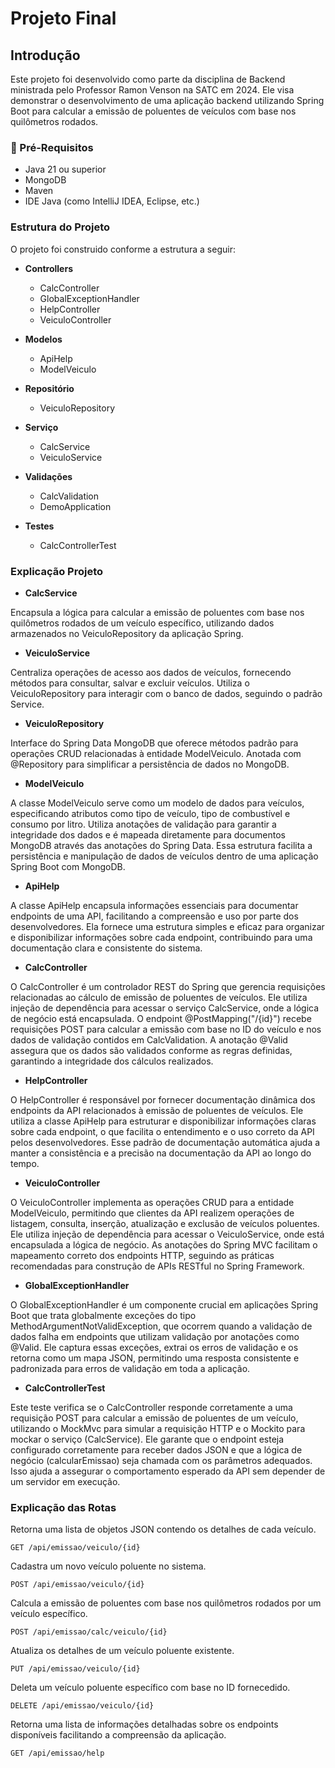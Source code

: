 # **Projeto Final**

## Introdução

Este projeto foi desenvolvido como parte da disciplina de Backend ministrada pelo Professor Ramon Venson na SATC em 2024. Ele visa demonstrar o desenvolvimento de uma aplicação backend utilizando Spring Boot para calcular a emissão de poluentes de veículos com base nos quilômetros rodados.

### 📓 Pré-Requisitos
- Java 21 ou superior
- MongoDB
- Maven
- IDE Java (como IntelliJ IDEA, Eclipse, etc.)

### Estrutura do Projeto

O projeto foi construido conforme a estrutura a seguir:

- **Controllers**
    - CalcController
    - GlobalExceptionHandler
    - HelpController
    - VeiculoController

- **Modelos**
    - ApiHelp
    - ModelVeiculo

- **Repositório**
    - VeiculoRepository

- **Serviço**
    - CalcService
    - VeiculoService


- **Validações**
    - CalcValidation
    - DemoApplication

- **Testes**
    - CalcControllerTest


### Explicação Projeto

- **CalcService**

Encapsula a lógica para calcular a emissão de poluentes com base nos quilômetros rodados de um veículo específico, utilizando dados armazenados no VeiculoRepository da aplicação Spring.

- **VeiculoService**

Centraliza operações de acesso aos dados de veículos, fornecendo métodos para consultar, salvar e excluir veículos. Utiliza o VeiculoRepository para interagir com o banco de dados, seguindo o padrão Service.

- **VeiculoRepository**

Interface do Spring Data MongoDB que oferece métodos padrão para operações CRUD relacionadas à entidade ModelVeiculo. Anotada com @Repository para simplificar a persistência de dados no MongoDB.

- **ModelVeiculo**

A classe ModelVeiculo serve como um modelo de dados para veículos, especificando atributos como tipo de veículo, tipo de combustível e consumo por litro. Utiliza anotações de validação para garantir a integridade dos dados e é mapeada diretamente para documentos MongoDB através das anotações do Spring Data. Essa estrutura facilita a persistência e manipulação de dados de veículos dentro de uma aplicação Spring Boot com MongoDB.

- **ApiHelp**

A classe ApiHelp encapsula informações essenciais para documentar endpoints de uma API, facilitando a compreensão e uso por parte dos desenvolvedores. Ela fornece uma estrutura simples e eficaz para organizar e disponibilizar informações sobre cada endpoint, contribuindo para uma documentação clara e consistente do sistema.

- **CalcController**

O CalcController é um controlador REST do Spring que gerencia requisições relacionadas ao cálculo de emissão de poluentes de veículos. Ele utiliza injeção de dependência para acessar o serviço CalcService, onde a lógica de negócio está encapsulada. O endpoint @PostMapping("/{id}") recebe requisições POST para calcular a emissão com base no ID do veículo e nos dados de validação contidos em CalcValidation. A anotação @Valid assegura que os dados são validados conforme as regras definidas, garantindo a integridade dos cálculos realizados.

- **HelpController**

O HelpController é responsável por fornecer documentação dinâmica dos endpoints da API relacionados à emissão de poluentes de veículos. Ele utiliza a classe ApiHelp para estruturar e disponibilizar informações claras sobre cada endpoint, o que facilita o entendimento e o uso correto da API pelos desenvolvedores. Esse padrão de documentação automática ajuda a manter a consistência e a precisão na documentação da API ao longo do tempo.

- **VeiculoController**

O VeiculoController implementa as operações CRUD para a entidade ModelVeiculo, permitindo que clientes da API realizem operações de listagem, consulta, inserção, atualização e exclusão de veículos poluentes. Ele utiliza injeção de dependência para acessar o VeiculoService, onde está encapsulada a lógica de negócio. As anotações do Spring MVC facilitam o mapeamento correto dos endpoints HTTP, seguindo as práticas recomendadas para construção de APIs RESTful no Spring Framework.

- **GlobalExceptionHandler**

O GlobalExceptionHandler é um componente crucial em aplicações Spring Boot que trata globalmente exceções do tipo MethodArgumentNotValidException, que ocorrem quando a validação de dados falha em endpoints que utilizam validação por anotações como @Valid. Ele captura essas exceções, extrai os erros de validação e os retorna como um mapa JSON, permitindo uma resposta consistente e padronizada para erros de validação em toda a aplicação.

- **CalcControllerTest**

Este teste verifica se o CalcController responde corretamente a uma requisição POST para calcular a emissão de poluentes de um veículo, utilizando o MockMvc para simular a requisição HTTP e o Mockito para mockar o serviço (CalcService). Ele garante que o endpoint esteja configurado corretamente para receber dados JSON e que a lógica de negócio (calcularEmissao) seja chamada com os parâmetros adequados. Isso ajuda a assegurar o comportamento esperado da API sem depender de um servidor em execução.

### Explicação das Rotas

Retorna uma lista de objetos JSON contendo os detalhes de cada veículo.
```
GET /api/emissao/veiculo/{id}
```

Cadastra um novo veículo poluente no sistema.
```
POST /api/emissao/veiculo/{id}
```

Calcula a emissão de poluentes com base nos quilômetros rodados por um veículo específico.
```
POST /api/emissao/calc/veiculo/{id}
```

Atualiza os detalhes de um veículo poluente existente.
```
PUT /api/emissao/veiculo/{id}
```

Deleta um veículo poluente específico com base no ID fornecedido.
```
DELETE /api/emissao/veiculo/{id}
```

Retorna uma lista de informações detalhadas sobre os endpoints disponíveis facilitando a compreensão da aplicação.
```
GET /api/emissao/help
```


